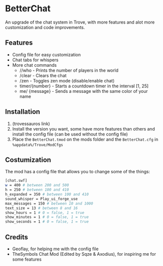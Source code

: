 # BetterChat
An upgrade of the chat system in Trove, with more features and alot more customization and code improvements.

## Features
- Config file for easy customization
- Chat tabs for whispers
- More chat commands
  - //who - Prints the number of players in the world
  - /clear - Clears the chat
  - /zen - Toggles zen mode (disable/enable chat)
  - timer/{number} - Starts a countdown timer in the interval [1, 25]
  - me/ {message} - Sends a message with the same color of your name

## Installation
1. (trovessauros link)
2. Install the version you want, some have more features than others and install the config file (can be used without the config file)
3. Place the `BetterChat.tmod` on the mods folder and the `BetterChat.cfg` in `%appdata%/Trove/ModCfgs`

## Costumization
The mod has a config file that allows you to change some of the things:
```bash
[chat.swf]
w = 400 # between 200 and 500
h = 250 # between 100 and 410
h_expanded = 350 # between 100 and 410
sound_whisper = Play_ui_forge_use
max_messages = 150 # between 10 and 1000
text_size = 13 # between 8 and 16
show_hours = 1 # 0 = false, 1 = true
show_minutes = 1 # 0 = false, 1 = true
show_seconds = 1 # 0 = false, 1 = true
```

## Credits
- Geoflay, for helping me with the config file
- TheSymbols Chat Mod (Edited by Sqze & Axodius), for inspiring me for some features
